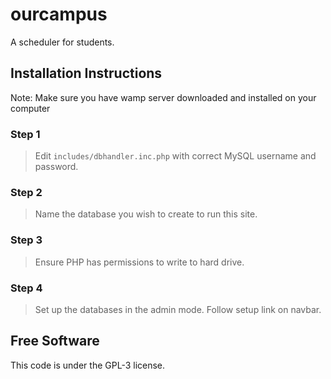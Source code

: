 # ourcampus
A scheduler for students.
## Installation Instructions
Note: Make sure you have wamp server downloaded and installed on your computer
### Step 1
> Edit `includes/dbhandler.inc.php` with correct MySQL username and password.
### Step 2
> Name the database you wish to create to run this site.
### Step 3
> Ensure PHP has permissions to write to hard drive.
### Step 4
> Set up the databases in the admin mode. Follow setup link on navbar. 
## Free Software
This code is under the GPL-3 license.
